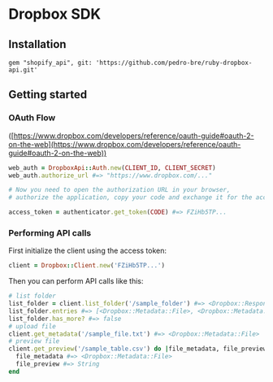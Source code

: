 # Dropbox SDK

Installation
------------

```
gem "shopify_api", git: 'https://github.com/pedro-bre/ruby-dropbox-api.git'
```

Getting started
---------------

### OAuth Flow

([https://www.dropbox.com/developers/reference/oauth-guide#oauth-2-on-the-web](https://www.dropbox.com/developers/reference/oauth-guide#oauth-2-on-the-web))

```ruby
web_auth = DropboxApi::Auth.new(CLIENT_ID, CLIENT_SECRET)
web_auth.authorize_url #=> "https://www.dropbox.com/..."

# Now you need to open the authorization URL in your browser,
# authorize the application, copy your code and exchange it for the access token.

access_token = authenticator.get_token(CODE) #=> FZiHb5TP...
```

### Performing API calls

First initialize the client using the access token:

```ruby
client = Dropbox::Client.new('FZiHb5TP...')
```
Then you can perform API calls like this:

```ruby
# list folder
list_folder = client.list_folder('/sample_folder') #=> <Dropbox::Response::ListFolder>
list_folder.entries #=> [<Dropbox::Metadata::File>, <Dropbox::Metadata::Folder>]
list_folder.has_more? #=> false
# upload file
client.get_metadata('/sample_file.txt') #=> <Dropbox::Metadata::File>
# preview file
client.get_preview('/sample_table.csv') do |file_metadata, file_preview|
  file_metadata #=> <Dropbox::Metadata::File>
  file_preview #=> String
end
```